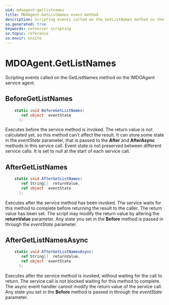 ```yaml
---
uid: mdoagent-getlistnames
title: MDOAgent.GetListNames event method
description: Scripting events called on the GetListNames method on the MDOAgent service agent.
so.generated: true
keywords: netserver scripting
so.topic: reference
so.envir: onsite
---
```

# MDOAgent.GetListNames

Scripting events called on the <see cref='M:IMDOAgent.GetListNames'>GetListNames</see> method on the <see cref='IMDOAgent'>IMDOAgent</see>  service agent.

## BeforeGetListNames
```cs
    static void BeforeGetListNames(
       ref object  eventState
      );
```
Executes before the service method is invoked.
The return value is not calculated yet, so this method can't affect the result.
It can store some state in the *eventState* parameter, that is passed to the **After** and **AfterAsync** methods in this service call.
Event state is not preserved between different service calls. It is set to null at the start of each service call.
## AfterGetListNames
```cs
    static void AfterGetListNames(
       ref String[]  returnValue,
       ref object  eventState
      );
```
Executes after the service method has been invoked. The service waits for this method to complete before returning the result to the caller.
The return value has been set. The script may modify the return value by altering the **returnValue** parameter.
Any state you set in the **Before** method is passed in through the *eventState* parameter.
## AfterGetListNamesAsync
```cs
    static void AfterGetListNamesAsync(
       ref String[]  returnValue,
       ref object  eventState
      );
```
Executes after the service method is invoked, without waiting for the call to return.
The service call is not blocked waiting for this method to complete.
The async event handler cannot modify the return value of the service call.
Any state you set in the **Before** method is passed in through the *eventState* parameter.

